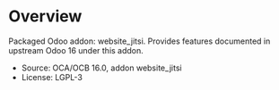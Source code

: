 # Overview

Packaged Odoo addon: website_jitsi. Provides features documented in upstream Odoo 16 under this addon.

- Source: OCA/OCB 16.0, addon website_jitsi
- License: LGPL-3

